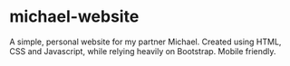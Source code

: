 # michael-website
A simple, personal website for my partner Michael. Created using HTML, CSS and Javascript, while relying heavily on Bootstrap. Mobile friendly.
